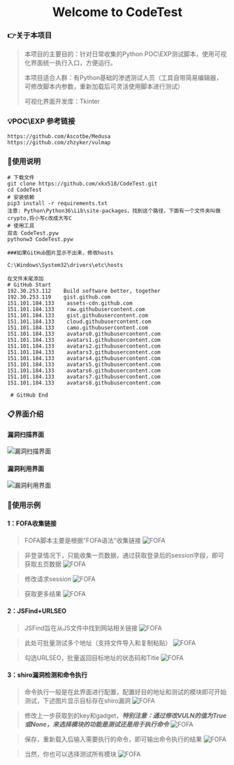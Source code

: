 <h1 align="center" >Welcome to CodeTest</h1>


### :point_right:关于本项目

>本项目的主要目的：针对日常收集的Python POC\EXP测试脚本，使用可视化界面统一执行入口，方便运行。
>
>本项目适合人群：有Python基础的渗透测试人员（工具自带简易编辑器，可修改脚本内参数，重新加载后可灵活使用脚本进行测试）
>
>可视化界面开发库：Tkinter


### :bulb:POC\EXP 参考链接

```
https://github.com/Ascotbe/Medusa
https://github.com/zhzyker/vulmap
```


### :book:使用说明

```
# 下载文件
git clone https://github.com/xkx518/CodeTest.git
cd CodeTest
# 安装依赖
pip3 install -r requirements.txt
注意: Python\Python36\Lib\site-packages，找到这个路径，下面有一个文件夹叫做crypto,将小写c改成大写C
# 使用工具
双击 CodeTest.pyw
pythonw3 CodeTest.pyw

###如果GitHub图片显示不出来，修改hosts

C:\Windows\System32\drivers\etc\hosts

在文件末尾添加
# GitHub Start 
192.30.253.112    Build software better, together 
192.30.253.119    gist.github.com
151.101.184.133    assets-cdn.github.com
151.101.184.133    raw.githubusercontent.com
151.101.184.133    gist.githubusercontent.com
151.101.184.133    cloud.githubusercontent.com
151.101.184.133    camo.githubusercontent.com
151.101.184.133    avatars0.githubusercontent.com
151.101.184.133    avatars1.githubusercontent.com
151.101.184.133    avatars2.githubusercontent.com
151.101.184.133    avatars3.githubusercontent.com
151.101.184.133    avatars4.githubusercontent.com
151.101.184.133    avatars5.githubusercontent.com
151.101.184.133    avatars6.githubusercontent.com
151.101.184.133    avatars7.githubusercontent.com
151.101.184.133    avatars8.githubusercontent.com

 # GitHub End
```


### :clipboard:界面介绍
#### 漏洞扫描界面
![漏洞扫描界面](https://github.com/xkx518/CodeTest/blob/master/img/1.png "漏洞扫描界面")

#### 漏洞利用界面
![漏洞利用界面](https://github.com/xkx518/CodeTest/blob/master/img/2.png "漏洞利用界面")


### :open_file_folder:使用示例
#### 1：FOFA收集链接
>FOFA脚本主要是根据"FOFA语法"收集链接
![FOFA](https://github.com/xkx518/CodeTest/blob/master/img/3.png "FOFA")

>非登录情况下，只能收集一页数据，通过获取登录后的session字段，即可获取五页数据
![FOFA](https://github.com/xkx518/CodeTest/blob/master/img/4.png "FOFA")

>修改请求session
![FOFA](https://github.com/xkx518/CodeTest/blob/master/img/5.png "FOFA")

>获取更多结果
![FOFA](https://github.com/xkx518/CodeTest/blob/master/img/6.png "FOFA")


#### 2：JSFind+URLSEO
>JSFind旨在从JS文件中找到网站相关链接
![FOFA](https://github.com/xkx518/CodeTest/blob/master/img/7.png "FOFA")

>此处可批量测试多个地址（支持文件导入和复制粘贴）
![FOFA](https://github.com/xkx518/CodeTest/blob/master/img/8.png "FOFA")

>勾选URLSEO，批量返回目标地址的状态码和Title
![FOFA](https://github.com/xkx518/CodeTest/blob/master/img/9.png "FOFA")



#### 3：shiro漏洞检测和命令执行
>命令执行一般是在此界面进行配置，配置好目的地址和测试的模块即可开始测试，下述图片显示目标存在shiro漏洞
![FOFA](https://github.com/xkx518/CodeTest/blob/master/img/10.png "FOFA")

>修改上一步获取到的key和gadget，***特别注意：通过修改VULN的值为True或None，来选择模块的功能是测试还是用于执行命令***
![FOFA](https://github.com/xkx518/CodeTest/blob/master/img/11.png "FOFA")

>保存，重新载入后输入需要执行的命令，即可输出命令执行的结果
![FOFA](https://github.com/xkx518/CodeTest/blob/master/img/12.png "FOFA")

>当然，你也可以选择测试所有模块
![FOFA](https://github.com/xkx518/CodeTest/blob/master/img/13.png "FOFA")
